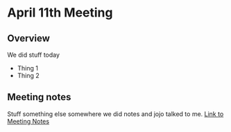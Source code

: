 # April 11th Meeting

## Overview
We did stuff today

- Thing 1
- Thing 2

## Meeting notes

Stuff something else somewhere we did notes and jojo talked to me.
[Link to Meeting Notes](https://docs.google.com/document/d/1ACzbMWq6sLESqOo3az9ZTAjuI5OaAlXcPg-mUIyyj4w/edit#)
